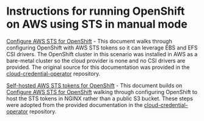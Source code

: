 # Instructions for running OpenShift on AWS using STS in manual mode

[Configure AWS STS for OpenShift](sts.md) - This document walks through configuring OpenShift with AWS STS tokens so it can leverage EBS and EFS CSI drivers. The OpenShift cluster in this scenario was installed in AWS as a bare-metal cluster so the cloud provider is none and no CSI drivers are provided. The original source for this documentation was provided in the [cloud-credential-operator](https://github.com/openshift/cloud-credential-operator/blob/master/docs/sts.md) repository.

[Self-hosted AWS STS tokens for OpenShift](self-hosted-sts.md) - This document builds on [Configure AWS STS for OpenShift](sts.md) walking through configuring OpenShift to host the STS tokens in NGINX rather than a public S3 bucket. These steps were adopted from the provided documentation in the [cloud-credential-operator](https://github.com/openshift/cloud-credential-operator/blob/master/docs/sts-private-bucket.md) repository.
